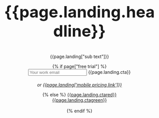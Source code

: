 <section class="home-hero"> <!--HOME HERO-->
  <div class="container">
  <div class="col-xs-12 col-sm-5 hero-content">
  <h1 class="handdrawn main-header" style="position:relative;">{{page.landing.headline}}</h1>
    <p style="text-align: center;">{{page.landing["sub text"]}}</p>
    {% if page["free trial"] %}
    <form id="landing-form">
      <input type="email" name="email" placeholder="Your work email">
      <a class="btn btn-red" onclick="$('#landing-form').submit()" style="max-width: none !important"><span>{{page.landing.cta}}</span></a>
        <input type="submit" style="position: absolute; left: -2000px">
        <div class="validation"></div>
    </form>
    <div class="visible-xs"><p style="margin-top: 20px; font-style: italic">or <a href="/plans">{{page.landing['mobile pricing link']}}</a></p></div>
    {% else %}
    <a class="btn btn-red" href="/plans"><span>{{page.landing.ctared}}</span></a><br>
    <a class="btn btn-green" href="/plans"><span>{{page.landing.ctagreen}}</span></a><br><br>
    {% endif %}
  </div>
  </div>
</section>
<style>
  .home-hero {
    background: url(/uploads/APB240091.png), url(../images/dotted.jpg);
    background-size: cover, auto;
    min-height: 70vh;
    background-repeat: no-repeat, repeat;
    background-position: left center;
    overflow-y: hidden;
    padding: 0;
    height: auto;
}
section{
    position: inherit !important;
}
.or{
  font-size: 16px;
  font-family: brandon-grotesque, sans-serif;
  font-style: normal;
  font-weight: 100;
  vertical-align: middle;
}
header .logo{
  left: auto;
}
@media (max-width: 1023px), (orientation: portrait){
.home-hero {
    max-height: none;
    height: auto;
    background-image: url(/uploads/mobile-header.jpg);
    background-size: 100%;
    background-repeat: no-repeat;
    background-position: top;
    text-align: center;
    padding-top: 100px;
    }
  }
  @media (min-width: 1024px){
    .handdrawn{
      background-image: none;
    }
    .main-header{
      font-size: 65px !important;
    }
  }
  @media (min-width: 320px) (max-width: 480px){}
    .main-header{
      font-size: 50px !important;
    }
  }
</style>